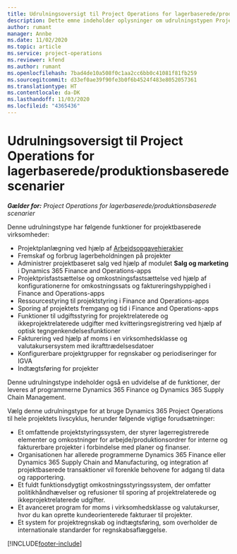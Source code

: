 ```yaml
---
title: Udrulningsoversigt til Project Operations for lagerbaserede/produktionsbaserede scenarier
description: Dette emne indeholder oplysninger om udrulningstypen Project Operations for lagerbaserede/produktbaserede scenarier.
author: rumant
manager: Annbe
ms.date: 11/02/2020
ms.topic: article
ms.service: project-operations
ms.reviewer: kfend
ms.author: rumant
ms.openlocfilehash: 7bad4de10a508f0c1aa2cc6bb0c41081f81fb259
ms.sourcegitcommit: d33ef0ae39f90fe3b0f6b4524f483e8052057361
ms.translationtype: HT
ms.contentlocale: da-DK
ms.lasthandoff: 11/03/2020
ms.locfileid: "4365436"
---
```

# <a name="project-operations-for-stockedproduction-based-scenarios-deployment-overview"></a>Udrulningsoversigt til Project Operations for lagerbaserede/produktionsbaserede scenarier

_**Gælder for:** Project Operations for lagerbaserede/produktionsbaserede scenarier_


Denne udrulningstype har følgende funktioner for projektbaserede virksomheder:

- Projektplanlægning ved hjælp af [Arbejdsopgavehierakier](work-breakdown-structures.md)
- Fremskaf og forbrug lagerbeholdningen på projekter
- Administrer projektbaseret salg ved hjælp af modulet **Salg og marketing** i Dynamics 365 Finance and Operations-apps
- Projektprisfastsættelse og omkostningsfastsættelse ved hjælp af konfigurationerne for omkostningssats og faktureringshyppighed i Finance and Operations-apps
- Ressourcestyring til projektstyring i Finance and Operations-apps
- Sporing af projektets fremgang og tid i Finance and Operations-apps
- Funktioner til udgiftsstyring for projektrelaterede og ikkeprojektrelaterede udgifter med kvitteringsregistrering ved hjælp af optisk tegngenkendelsesfunktioner
- Fakturering ved hjælp af moms i en virksomhedsklasse og valutakursersystem med ikrafttrædelsesdatoer
- Konfigurerbare projektgrupper for regnskaber og periodiseringer for IGVA
- Indtægtsføring for projekter

Denne udrulningstype indeholder også en udvidelse af de funktioner, der leveres af programmerne Dynamics 365 Finance og Dynamics 365 Supply Chain Management.

Vælg denne udrulningstype for at bruge Dynamics 365 Project Operations til hele projektets livscyklus, herunder følgende vigtige forudsætninger:

- Et omfattende projektstyringssystem, der styrer lagerregistrerede elementer og omkostninger for arbejde/produktionsordrer for interne og fakturerbare projekter i forbindelse med planer og finanser.
- Organisationen har allerede programmerne Dynamics 365 Finance eller Dynamics 365 Supply Chain and Manufacturing, og integration af projektbaserede transaktioner vil forenkle behovene for adgang til data og rapportering.
- Et fuldt funktionsdygtigt omkostningsstyringssystem, der omfatter politikhåndhævelser og refusioner til sporing af projektrelaterede og ikkeprojektrelaterede udgifter.
- Et avanceret program for moms i virksomhedsklasse og valutakurser, hvor du kan oprette kundeorienterede fakturaer til projekter.
- Et system for projektregnskab og indtægtsføring, som overholder de internationale standarder for regnskabsaflæggelse.



[!INCLUDE[footer-include](../includes/footer-banner.md)]